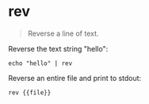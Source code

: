 rev
===

> Reverse a line of text.

Reverse the text string "hello":

    echo "hello" | rev

Reverse an entire file and print to stdout:

    rev {{file}}
